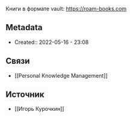 Книги в формате vault: https://roam-books.com
## Metadata
- Created:: 2022-05-16 - 23:08
## Связи
- [[Personal Knowledge Management]]
## Источник
- [[Игорь Курочкин]]